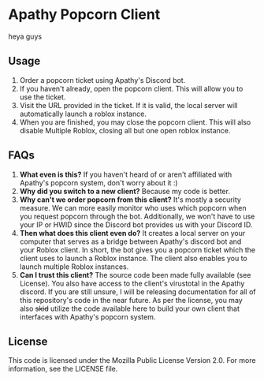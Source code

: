 # Apathy Popcorn Client

heya guys

## Usage

1. Order a popcorn ticket using Apathy's Discord bot.
2. If you haven't already, open the popcorn client. This will allow you to use the ticket.
3. Visit the URL provided in the ticket. If it is valid, the local server will automatically launch
a roblox instance.
4. When you are finished, you may close the popcorn client. This will also disable Multiple Roblox,
closing all but one open roblox instance.

## FAQs

1. **What even is this?**
If you haven't heard of or aren't affiliated with Apathy's popcorn system, don't worry about it :)
2. **Why did you switch to a new client?**
Because my code is better.
3. **Why can't we order popcorn from this client?**
It's mostly a security measure. We can more easily monitor who uses which popcorn when you request
popcorn through the bot. Additionally, we won't have to use your IP or HWID since the Discord bot
provides us with your Discord ID.
4. **Then what does this client even do?**
It creates a local server on your computer that serves as a bridge between Apathy's discord bot and
your Roblox client. In short, the bot gives you a popcorn ticket which the client uses to launch a
Roblox instance. The client also enables you to launch multiple Roblox instances.
5. **Can I trust this client?**
The source code been made fully available (see License). You also have access to the client's
virustotal in the Apathy discord. If you are still unsure, I will be releasing documentation for
all of this repository's code in the near future. As per the license, you may also ~~skid~~ utilize
the code available here to build your own client that interfaces with Apathy's popcorn system.

## License

This code is licensed under the Mozilla Public License Version 2.0. For more information, see the
LICENSE file.
